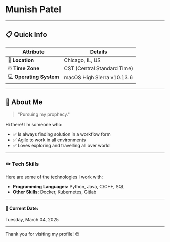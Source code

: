 # Munish Patel  

---

## 📋 Quick Info  

| **Attribute**         | **Details**                          |
|------------------------|--------------------------------------|
| 📍 **Location**        | Chicago, IL, US                      |
| ⏰ **Time Zone**       | CST (Central Standard Time)          |
| 💻 **Operating System**| macOS High Sierra v10.13.6           |

---

## 🧠 About Me  

> "Pursuing my prophecy." 

Hi there! I’m someone who:  
- ✅ Is always finding solution in a workflow form  
- ✅ Agile to work in all environments  
- ✅ Loves exploring and travelling all over world  

---

### ✏️ Tech Skills  

Here are some of the technologies I work with:  
- **Programming Languages:** Python, Java, C/C++, SQL  
- **Other Skills:** Docker, Kubernetes, Gitlab 

---

#### 📅 Current Date:  
Tuesday, March 04, 2025  

---

Thank you for visiting my profile! 😊

